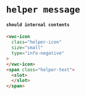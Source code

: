 # `helper message`

#### `should internal contents`

```html
<vwc-icon
  class="helper-icon"
  size="small"
  type="info-negative"
>
</vwc-icon>
<span class="helper-text">
  <slot>
  </slot>
</span>

```

